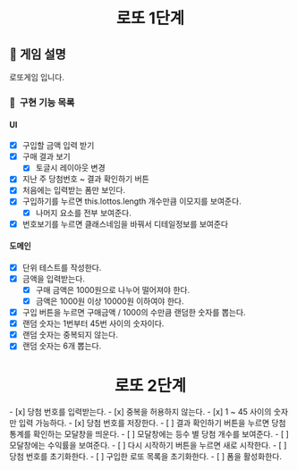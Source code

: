 <h1 align="middle">로또 1단계</h1>

## 👀 게임 설명

로또게임 입니다.

### 🎯 &nbsp;구현 기능 목록

#### UI

- [x] 구입할 금액 입력 받기
- [x] 구매 결과 보기
  - [x] 토글시 레이아웃 변경
- [x] 지난 주 당첨번호 ~ 결과 확인하기 버튼
- [x] 처음에는 입력받는 폼만 보인다.
- [x] 구입하기를 누르면 this.lottos.length 개수만큼 이모지를 보여준다.
  - [x] 나머지 요소를 전부 보여준다.
- [x] 번호보기를 누르면 클래스네임을 바꿔서 디테일정보를 보여준다

#### 도메인

- [x] 단위 테스트를 작성한다.
- [x] 금액을 입력받는다.
  - [x] 구매 금액은 1000원으로 나누어 떨어져야 한다.
  - [x] 금액은 1000원 이상 10000원 이하여야 한다.
- [x] 구입 버튼을 누르면 구매금액 / 1000의 수만큼 랜덤한 숫자를 뽑는다.
- [x] 랜덤 숫자는 1번부터 45번 사이의 숫자이다.
- [x] 랜덤 숫자는 중복되지 않는다.
- [x] 랜덤 숫자는 6개 뽑는다.

 <h1 align="middle">로또 2단계</h1>
- [x] 당첨 번호를 입력받는다.
 - [x] 중복을 허용하지 않는다.
 - [x] 1 ~ 45 사이의 숫자만 입력 가능하다.
- [x] 당첨 번호를 저장한다.
- [ ] 결과 확인하기 버튼을 누르면 당첨 통계를 확인하는 모달창을 띄운다.
 - [ ] 모달창에는 등수 별 당첨 개수를 보여준다.
 - [ ] 모달창에는 수익률을 보여준다.
- [ ] 다시 시작하기 버튼을 누르면 새로 시작한다.
 - [ ] 당첨 번호를 초기화한다.
 - [ ] 구입한 로또 목록을 초기화한다.
 - [ ] 폼을 활성화한다.
